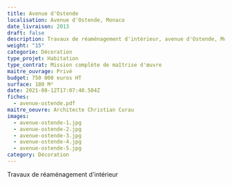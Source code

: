 ```yaml
---
title: Avenue d'Ostende
localisation: Avenue d'Ostende, Monaco
date_livraison: 2013
draft: false
description: Travaux de réaménagement d'intérieur, avenue d'Ostende, Monaco.
weight: "15"
categorie: Décoration
type_projet: Habitation
type_contrat: Mission complète de maîtrise d'œuvre
maitre_ouvrage: Privé
budget: 750 000 euros HT
surface: 180 M²
date: 2021-08-12T17:07:40.504Z
fiches:
  - avenue-ostende.pdf
maitre_oeuvre: Architecte Christian Curau
images:
  - avenue-ostende-1.jpg
  - avenue-ostende-2.jpg
  - avenue-ostende-3.jpg
  - avenue-ostende-4.jpg
  - avenue-ostende-5.jpg
category: Décoration
---
```

Travaux de réaménagement d'intérieur

